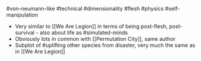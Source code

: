 #von-neumann-like #technical #dimensionality #flesh #physics #self-manipulation 

- Very similar to [[We Are Legion]] in terms of being post-flesh, post-survival - also about life as #simulated-minds
- Obviously lots in common with [[Permutation City]], same author
- Subplot of #uplifting other species from disaster, very much the same as in [[We Are Legion]]